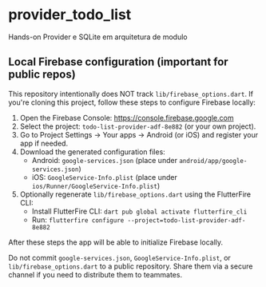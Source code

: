 # provider_todo_list

Hands-on Provider e SQLite em arquitetura de modulo



## Local Firebase configuration (important for public repos)

This repository intentionally does NOT track `lib/firebase_options.dart`.
If you're cloning this project, follow these steps to configure Firebase locally:

1. Open the Firebase Console: https://console.firebase.google.com
2. Select the project: `todo-list-provider-adf-8e882` (or your own project).
3. Go to Project Settings → Your apps → Android (or iOS) and register your app if needed.
4. Download the generated configuration files:
	- Android: `google-services.json` (place under `android/app/google-services.json`)
	- iOS: `GoogleService-Info.plist` (place under `ios/Runner/GoogleService-Info.plist`)
5. Optionally regenerate `lib/firebase_options.dart` using the FlutterFire CLI:
	- Install FlutterFire CLI: `dart pub global activate flutterfire_cli`
	- Run: `flutterfire configure --project=todo-list-provider-adf-8e882`

After these steps the app will be able to initialize Firebase locally.

Do not commit `google-services.json`, `GoogleService-Info.plist`, or `lib/firebase_options.dart` to a public repository. Share them via a secure channel if you need to distribute them to teammates.
